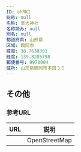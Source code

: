 ```yaml
---
ID: ohRKI
総称: null
名称: 皇大神社
名称読み: null
別名: null
都道府県: 山形県
区域: 鶴岡市
緯度: 38.7638301
経度: 139.8285798
郵便番号: 9970004
住所: 山形県鶴岡市本田３５
---
```


## その他

### 参考URL

| URL | 説明          |
| --- | ------------- |
|     | OpenStreetMap |
